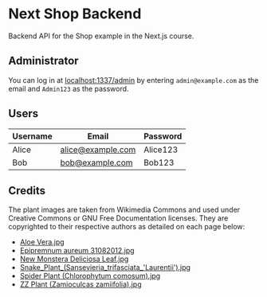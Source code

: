 # Next Shop Backend

Backend API for the Shop example in the Next.js course.

## Administrator

You can log in at [localhost:1337/admin](http://localhost:1337/admin/)
by entering `admin@example.com` as the email and `Admin123` as the password.

## Users

| Username | Email             | Password |
|----------|-------------------|----------|
| Alice    | alice@example.com | Alice123 |
| Bob      | bob@example.com   | Bob123   |

## Credits

The plant images are taken from Wikimedia Commons and used under Creative Commons or GNU Free Documentation licenses. They are copyrighted to their respective authors as detailed on each page below:

* [Aloe Vera.jpg](https://commons.wikimedia.org/wiki/File:Aloe_Vera.jpg)
* [Epipremnum aureum 31082012.jpg](https://commons.wikimedia.org/wiki/File:Epipremnum_aureum_31082012.jpg)
* [New Monstera Deliciosa Leaf.jpg](https://commons.wikimedia.org/wiki/File:New_Monstera_Deliciosa_Leaf.jpg)
* [Snake_Plant_(Sansevieria_trifasciata_'Laurentii').jpg](https://commons.wikimedia.org/wiki/File:Snake_Plant_(Sansevieria_trifasciata_%27Laurentii%27).jpg)
* [Spider Plant (Chlorophytum comosum).jpg](https://commons.wikimedia.org/wiki/File:Spider_Plant_(Chlorophytum_comosum).jpg)
* [ZZ Plant (Zamioculcas zamiifolia).jpg](https://commons.wikimedia.org/wiki/File:ZZ_Plant_(Zamioculcas_zamiifolia).jpg)


<!-- cross-env NODE_OPTIONS='--openssl-legacy-provider' 
cross-env NODE_OPTIONS='--openssl-legacy-provider' 
cross-env NODE_OPTIONS='--openssl-legacy-provider' 
cross-env NODE_OPTIONS='--openssl-legacy-provider'  -->